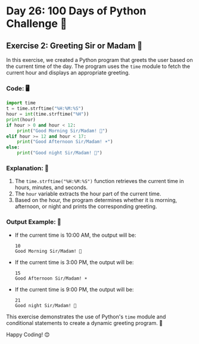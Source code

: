 # Day 26: 100 Days of Python Challenge 🚀  

## Exercise 2: Greeting Sir or Madam 👋  

In this exercise, we created a Python program that greets the user based on the current time of the day. The program uses the `time` module to fetch the current hour and displays an appropriate greeting.  

### Code: 🖥️  
```python  
import time  
t = time.strftime("%H:%M:%S")  
hour = int(time.strftime("%H"))  
print(hour)  
if hour > 0 and hour < 12:  
    print("Good Morning Sir/Madam! 🌅")  
elif hour >= 12 and hour < 17:  
    print("Good Afternoon Sir/Madam! ☀️")  
else:  
    print("Good night Sir/Madam! 🌙")  
```  

### Explanation: 📖  
1. The `time.strftime("%H:%M:%S")` function retrieves the current time in hours, minutes, and seconds.  
2. The `hour` variable extracts the hour part of the current time.  
3. Based on the hour, the program determines whether it is morning, afternoon, or night and prints the corresponding greeting.  

### Output Example: 📝  
- If the current time is 10:00 AM, the output will be:  
  ```  
  10  
  Good Morning Sir/Madam! 🌅  
  ```  
- If the current time is 3:00 PM, the output will be:  
  ```  
  15  
  Good Afternoon Sir/Madam! ☀️  
  ```  
- If the current time is 9:00 PM, the output will be:  
  ```  
  21  
  Good night Sir/Madam! 🌙  
  ```  

This exercise demonstrates the use of Python's `time` module and conditional statements to create a dynamic greeting program. 🎉  

Happy Coding! 😊  